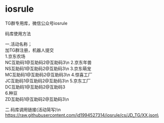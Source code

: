 # iosrule
TG群专用库，微信公众号iosrule

码库使用方法

一.活动名称；\
                加TG群注册，机器人提交\
1.京东农场\
NC互助码1@互助码2@互助码3\n
2.京东年兽\
NS互助码1@互助码2@互助码3\n
3.京东萌宠\
MC互助码1@互助码2@互助码3\n
4.惊喜工厂\
JC互助码1@互助码2@互助码3\n
5.京东工厂\
DC互助码1@互助码2@互助码3\
6.种豆\
ZD互助码1@互助码2@互助码3\n


二.码库调用链接(活动简写)\n
https://raw.githubusercontent.com/jd1994527314/iosrule/cs/JD_TG/XX.json\
